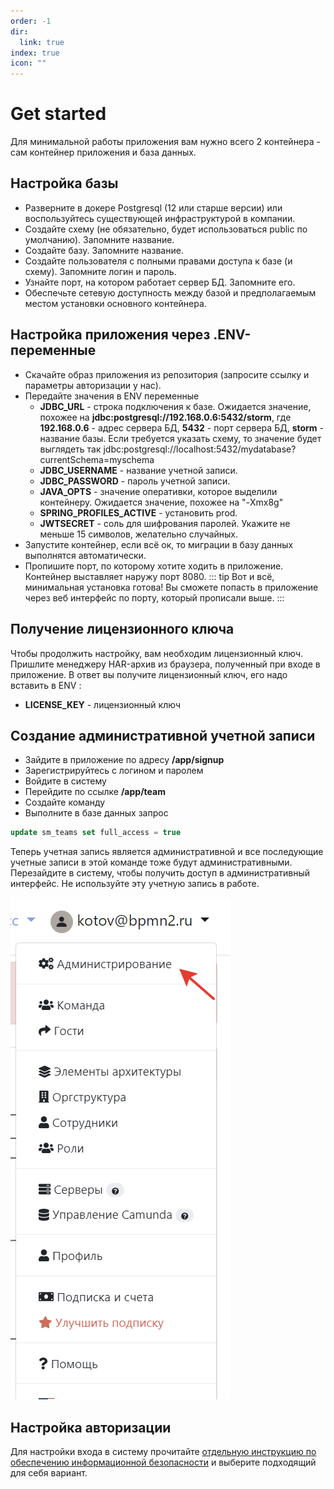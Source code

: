 ```yaml
---
order: -1
dir:
  link: true
index: true
icon: ""
---
```



# Get started 

Для минимальной работы приложения вам нужно всего 2 контейнера - сам контейнер приложения и база данных.

## Настройка базы
- Разверните в докере Postgresql (12 или старше версии) или воспользуйтесь существующей инфраструктурой в компании.
- Создайте схему (не обязательно, будет использоваться public по умолчанию). Запомните название.
- Создайте базу. Запомните название.
- Создайте пользователя с полными правами доступа к базе (и схему). Запомните логин и пароль.
- Узнайте порт, на котором работает сервер БД. Запомните его.
- Обеспечьте сетевую доступность между базой и предполагаемым местом установки основного контейнера.

## Настройка приложения через .ENV-переменные
- Скачайте образ приложения из репозитория (запросите ссылку и параметры авторизации у нас).
- Передайте значения в ENV переменные
    - **JDBC_URL** - строка подключения к базе. Ожидается значение, похожее на __jdbc:postgresql://192.168.0.6:5432/storm__, где **192.168.0.6** - адрес сервера БД, **5432** - порт сервера БД,  **storm** - название базы. Если требуется указать схему, то значение будет выглядеть так jdbc:postgresql://localhost:5432/mydatabase?currentSchema=myschema
    - **JDBC_USERNAME** - название учетной записи.
    - **JDBC_PASSWORD** - пароль учетной записи.
    - **JAVA_OPTS** -  значение оперативки, которое выделили контейнеру. Ожидается значение, похожее на "-Xmx8g"
    - **SPRING_PROFILES_ACTIVE** - установить prod.
    - **JWTSECRET** - соль для шифрования паролей. Укажите не меньше 15 символов, желательно случайных.
- Запустите контейнер, если всё ок, то миграции в базу данных выполнятся автоматически.
- Пропишите порт, по которому хотите ходить в приложение. Контейнер выставляет наружу порт 8080.
::: tip
Вот и всё, минимальная установка готова! Вы сможете попасть в приложение через веб интерфейс по порту, который прописали выше.
:::

## Получение лицензионного ключа
Чтобы продолжить настройку, вам необходим лицензионный ключ. Пришлите менеджеру HAR-архив из браузера, полученный при входе в приложение. В ответ вы получите лицензионный ключ, его надо вставить в ENV :
- **LICENSE_KEY** - лицензионный ключ

## Создание административной учетной записи
- Зайдите в приложение по адресу **/app/signup**
- Зарегистрируйтесь с логином и паролем
- Войдите в систему 
- Перейдите по ссылке **/app/team**
- Создайте команду
- Выполните в базе данных запрос
```sql
update sm_teams set full_access = true
```
Теперь учетная запись является административной и все последующие учетные записи в этой команде тоже будут административными. Перезайдите в систему, чтобы получить доступ в административный интерфейс. Не используйте эту учетную запись в работе.

![image](admin-link.png)

## Настройка авторизации 
Для настройки входа в систему прочитайте [отдельную инструкцию по обеспечению информационной безопасности](/enterprise/security.md) и выберите подходящий для себя вариант. 
